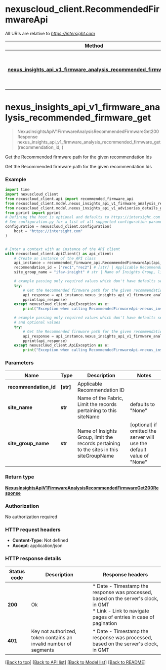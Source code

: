 # nexuscloud_client.RecommendedFirmwareApi

All URIs are relative to *https://intersight.com*

Method | HTTP request | Description
------------- | ------------- | -------------
[**nexus_insights_api_v1_firmware_analysis_recommended_firmware_get**](RecommendedFirmwareApi.md#nexus_insights_api_v1_firmware_analysis_recommended_firmware_get) | **GET** /nexus/insights/api/v1/firmwareAnalysis/recommendedFirmware | Get the Recommended firmware path for the given recommendation Ids


# **nexus_insights_api_v1_firmware_analysis_recommended_firmware_get**
> NexusInsightsApiV1FirmwareAnalysisRecommendedFirmwareGet200Response nexus_insights_api_v1_firmware_analysis_recommended_firmware_get(recommendation_id, )

Get the Recommended firmware path for the given recommendation Ids

Get the Recommended firmware path for the given recommendation Ids

### Example


```python
import time
import nexuscloud_client
from nexuscloud_client.api import recommended_firmware_api
from nexuscloud_client.model.nexus_insights_api_v1_firmware_analysis_recommended_firmware_get200_response import NexusInsightsApiV1FirmwareAnalysisRecommendedFirmwareGet200Response
from nexuscloud_client.model.nexus_insights_api_v1_advisories_details_get401_response import NexusInsightsApiV1AdvisoriesDetailsGet401Response
from pprint import pprint
# Defining the host is optional and defaults to https://intersight.com
# See configuration.py for a list of all supported configuration parameters.
configuration = nexuscloud_client.Configuration(
    host = "https://intersight.com"
)


# Enter a context with an instance of the API client
with nexuscloud_client.ApiClient() as api_client:
    # Create an instance of the API class
    api_instance = recommended_firmware_api.RecommendedFirmwareApi(api_client)
    recommendation_id = ["rec1","rec2"] # [str] | Applicable Recommendation ID
    site_group_name = "ifav-insight" # str | Name of Insights Group, limit the records pertaining to the sites in this siteGroupName (optional) if omitted the server will use the default value of "None"

    # example passing only required values which don't have defaults set
    try:
        # Get the Recommended firmware path for the given recommendation Ids
        api_response = api_instance.nexus_insights_api_v1_firmware_analysis_recommended_firmware_get(recommendation_id, )
        pprint(api_response)
    except nexuscloud_client.ApiException as e:
        print("Exception when calling RecommendedFirmwareApi->nexus_insights_api_v1_firmware_analysis_recommended_firmware_get: %s\n" % e)

    # example passing only required values which don't have defaults set
    # and optional values
    try:
        # Get the Recommended firmware path for the given recommendation Ids
        api_response = api_instance.nexus_insights_api_v1_firmware_analysis_recommended_firmware_get(recommendation_id, site_group_name=site_group_name)
        pprint(api_response)
    except nexuscloud_client.ApiException as e:
        print("Exception when calling RecommendedFirmwareApi->nexus_insights_api_v1_firmware_analysis_recommended_firmware_get: %s\n" % e)
```


### Parameters

Name | Type | Description  | Notes
------------- | ------------- | ------------- | -------------
 **recommendation_id** | **[str]**| Applicable Recommendation ID |
 **site_name** | **str**| Name of the Fabric, Limit the records pertaining to this siteName | defaults to "None"
 **site_group_name** | **str**| Name of Insights Group, limit the records pertaining to the sites in this siteGroupName | [optional] if omitted the server will use the default value of "None"

### Return type

[**NexusInsightsApiV1FirmwareAnalysisRecommendedFirmwareGet200Response**](NexusInsightsApiV1FirmwareAnalysisRecommendedFirmwareGet200Response.md)

### Authorization

No authorization required

### HTTP request headers

 - **Content-Type**: Not defined
 - **Accept**: application/json


### HTTP response details

| Status code | Description | Response headers |
|-------------|-------------|------------------|
**200** | Ok |  * Date - Timestamp the response was processed, based on the server&#39;s clock, in GMT <br>  * Link - Link to navigate pages of entries in case of pagination <br>  |
**401** | Key not authorized, token contains an invalid number of segments |  * Date - Timestamp the response was processed, based on the server&#39;s clock, in GMT <br>  |

[[Back to top]](#) [[Back to API list]](../README.md#documentation-for-api-endpoints) [[Back to Model list]](../README.md#documentation-for-models) [[Back to README]](../README.md)

